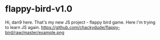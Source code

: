 # flappy-bird-v1.0
Hi, dan9 here. That's my new JS project - flappy bird game. Here i'm trying to learn JS again.
https://github.com/chackydude/flappy-bird/raw/master/example.png
